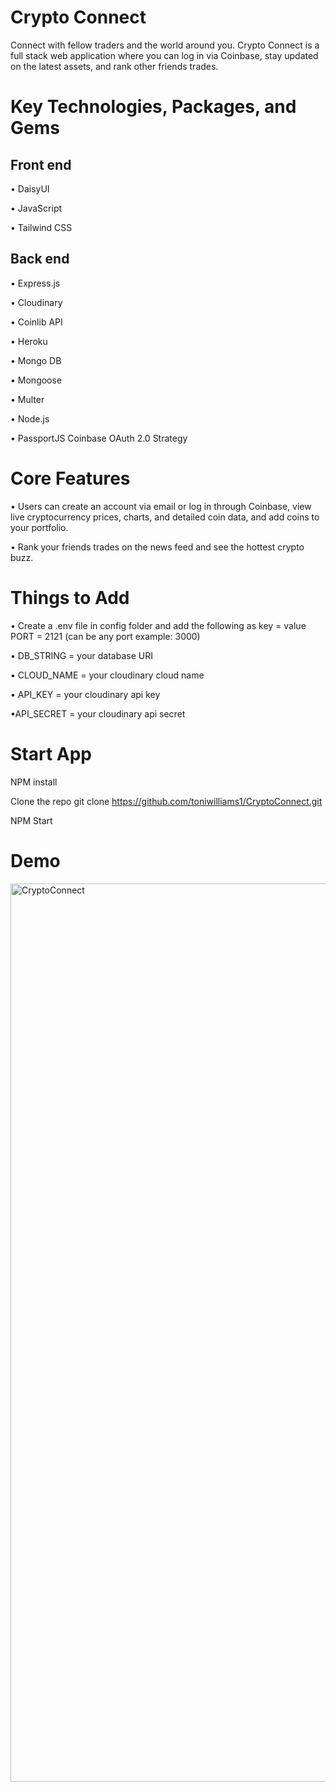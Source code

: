 # Crypto Connect
Connect with fellow traders and the world around you. Crypto Connect is a full stack web application where you can log in via Coinbase, stay updated on the latest assets, and rank other friends trades.

# Key Technologies, Packages, and Gems
## Front end <br>
• DaisyUI <br>

• JavaScript <br>

• Tailwind CSS <br>


## Back end
• Express.js

• Cloudinary

• Coinlib API

• Heroku

• Mongo DB

• Mongoose

• Multer

• Node.js

• PassportJS Coinbase OAuth 2.0 Strategy

# Core Features

• Users can create an account via email or log in through Coinbase, view live cryptocurrency prices, charts, and detailed coin data, and add coins to your portfolio.

• Rank your friends trades on the news feed and see the hottest crypto buzz.

# Things to Add

• Create a .env file in config folder and add the following as key = value PORT = 2121 (can be any port example: 3000)

• DB_STRING = your database URI

• CLOUD_NAME = your cloudinary cloud name

• API_KEY = your cloudinary api key

 •API_SECRET = your cloudinary api secret

# Start App
NPM install

Clone the repo git clone https://github.com/toniwilliams1/CryptoConnect.git

NPM Start

# Demo

<img width="1437" alt="CryptoConnect" src="https://user-images.githubusercontent.com/100317017/208328862-9945fdb7-c30d-41e7-8606-9135a33ec10e.png">




